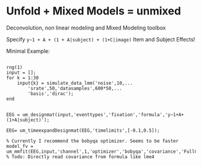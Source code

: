 # Unfold + Mixed Models = unmixed

Deconvolution, non linear modeling and Mixed Modeling toolbox

Specify ```y~1 + A + (1 + A|subject) + (1+C|image)``` Item and Subject Effects!


Minimal Example:

```

rng(1)
input = [];
for k = 1:30
    input{k} = simulate_data_lmm('noise',10,...
        'srate',50,'datasamples',600*50,...
        'basis','dirac');
end


EEG = um_designmat(input,'eventtypes','fixation','formula','y~1+A+(1+A|subject)');

EEG= um_timeexpandDesignmat(EEG,'timelimits',[-0.1,0.5]);

% Currently I recommend the bobyqa optimizer. Seems to be faster
model_fv = um_mmfit(EEG,input,'channel',1,'optimizer','bobyqa','covariance','FullCholeksy'); % Todo: Directly read covariance from formula like lme4

```
